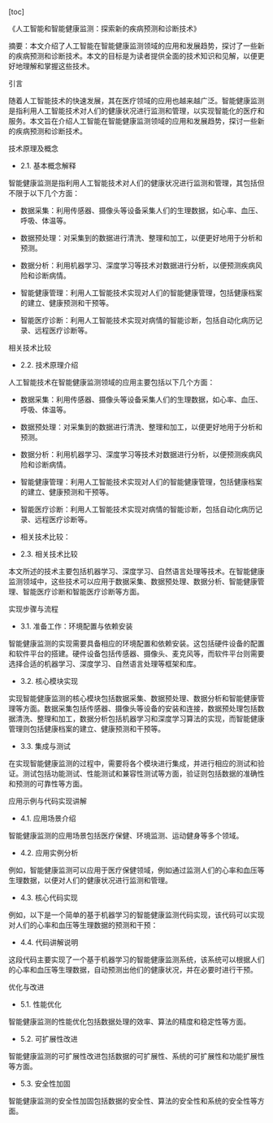 
[toc]                    
                
                
《人工智能和智能健康监测：探索新的疾病预测和诊断技术》

摘要：本文介绍了人工智能在智能健康监测领域的应用和发展趋势，探讨了一些新的疾病预测和诊断技术。本文的目标是为读者提供全面的技术知识和见解，以便更好地理解和掌握这些技术。

引言

随着人工智能技术的快速发展，其在医疗领域的应用也越来越广泛。智能健康监测是指利用人工智能技术对人们的健康状况进行监测和管理，以实现智能化的医疗和服务。本文旨在介绍人工智能在智能健康监测领域的应用和发展趋势，探讨一些新的疾病预测和诊断技术。

技术原理及概念

- 2.1. 基本概念解释

智能健康监测是指利用人工智能技术对人们的健康状况进行监测和管理，其包括但不限于以下几个方面：

- 数据采集：利用传感器、摄像头等设备采集人们的生理数据，如心率、血压、呼吸、体温等。

- 数据预处理：对采集到的数据进行清洗、整理和加工，以便更好地用于分析和预测。

- 数据分析：利用机器学习、深度学习等技术对数据进行分析，以便预测疾病风险和诊断病情。

- 智能健康管理：利用人工智能技术实现对人们的智能健康管理，包括健康档案的建立、健康预测和干预等。

- 智能医疗诊断：利用人工智能技术实现对病情的智能诊断，包括自动化病历记录、远程医疗诊断等。

相关技术比较

- 2.2. 技术原理介绍

人工智能技术在智能健康监测领域的应用主要包括以下几个方面：

- 数据采集：利用传感器、摄像头等设备采集人们的生理数据，如心率、血压、呼吸、体温等。

- 数据预处理：对采集到的数据进行清洗、整理和加工，以便更好地用于分析和预测。

- 数据分析：利用机器学习、深度学习等技术对数据进行分析，以便预测疾病风险和诊断病情。

- 智能健康管理：利用人工智能技术实现对人们的智能健康管理，包括健康档案的建立、健康预测和干预等。

- 智能医疗诊断：利用人工智能技术实现对病情的智能诊断，包括自动化病历记录、远程医疗诊断等。

- 相关技术比较：

- 2.3. 相关技术比较

本文所述的技术主要包括机器学习、深度学习、自然语言处理等技术。在智能健康监测领域中，这些技术可以应用于数据采集、数据预处理、数据分析、智能健康管理、智能医疗诊断和智能医疗诊断等方面。

实现步骤与流程

- 3.1. 准备工作：环境配置与依赖安装

智能健康监测的实现需要具备相应的环境配置和依赖安装。这包括硬件设备的配置和软件平台的搭建。硬件设备包括传感器、摄像头、麦克风等，而软件平台则需要选择合适的机器学习、深度学习、自然语言处理等框架和库。

- 3.2. 核心模块实现

实现智能健康监测的核心模块包括数据采集、数据预处理、数据分析和智能健康管理等方面。数据采集包括传感器、摄像头等设备的安装和连接，数据预处理包括数据清洗、整理和加工，数据分析包括机器学习和深度学习算法的实现，而智能健康管理则包括健康档案的建立、健康预测和干预等。

- 3.3. 集成与测试

在实现智能健康监测的过程中，需要将各个模块进行集成，并进行相应的测试和验证。测试包括功能测试、性能测试和兼容性测试等方面，验证则包括数据的准确性和预测的可靠性等方面。

应用示例与代码实现讲解

- 4.1. 应用场景介绍

智能健康监测的应用场景包括医疗保健、环境监测、运动健身等多个领域。

- 4.2. 应用实例分析

例如，智能健康监测可以应用于医疗保健领域，例如通过监测人们的心率和血压等生理数据，以便对人们的健康状况进行监测和管理。

- 4.3. 核心代码实现

例如，以下是一个简单的基于机器学习的智能健康监测代码实现，该代码可以实现对人们的心率和血压等生理数据的预测和干预：

- 4.4. 代码讲解说明

这段代码主要实现了一个基于机器学习的智能健康监测系统，该系统可以根据人们的心率和血压等生理数据，自动预测出他们的健康状况，并在必要时进行干预。

优化与改进

- 5.1. 性能优化

智能健康监测的性能优化包括数据处理的效率、算法的精度和稳定性等方面。

- 5.2. 可扩展性改进

智能健康监测的可扩展性改进包括数据的可扩展性、系统的可扩展性和功能扩展性等方面。

- 5.3. 安全性加固

智能健康监测的安全性加固包括数据的安全性、算法的安全性和系统的安全性等方面。

